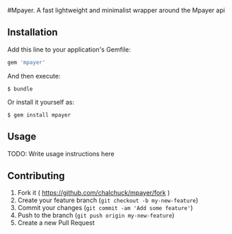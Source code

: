 #Mpayer.
A fast lightweight and minimalist wrapper around the Mpayer api


## Installation

Add this line to your application's Gemfile:

```ruby
gem 'mpayer'
```

And then execute:

    $ bundle

Or install it yourself as:

    $ gem install mpayer

## Usage

TODO: Write usage instructions here

## Contributing

1. Fork it ( https://github.com/chalchuck/mpayer/fork )
2. Create your feature branch (`git checkout -b my-new-feature`)
3. Commit your changes (`git commit -am 'Add some feature'`)
4. Push to the branch (`git push origin my-new-feature`)
5. Create a new Pull Request
